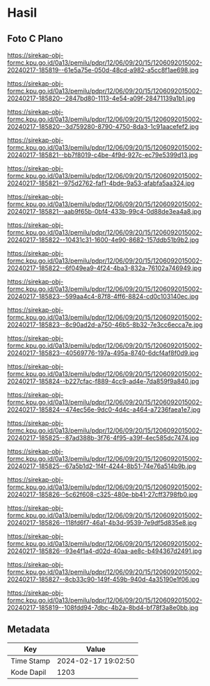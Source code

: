 # Hasil

## Foto C Plano

https://sirekap-obj-formc.kpu.go.id/0a13/pemilu/pdpr/12/06/09/20/15/1206092015002-20240217-185819--61e5a75e-050d-48cd-a982-a5cc8f1ae698.jpg

https://sirekap-obj-formc.kpu.go.id/0a13/pemilu/pdpr/12/06/09/20/15/1206092015002-20240217-185820--2847bd80-1113-4e54-a09f-28471139a1b1.jpg

https://sirekap-obj-formc.kpu.go.id/0a13/pemilu/pdpr/12/06/09/20/15/1206092015002-20240217-185820--3d759280-8790-4750-8da3-1c91aacefef2.jpg

https://sirekap-obj-formc.kpu.go.id/0a13/pemilu/pdpr/12/06/09/20/15/1206092015002-20240217-185821--bb7f8019-c4be-4f9d-927c-ec79e5399d13.jpg

https://sirekap-obj-formc.kpu.go.id/0a13/pemilu/pdpr/12/06/09/20/15/1206092015002-20240217-185821--975d2762-faf1-4bde-9a53-afabfa5aa324.jpg

https://sirekap-obj-formc.kpu.go.id/0a13/pemilu/pdpr/12/06/09/20/15/1206092015002-20240217-185821--aab9f65b-0bf4-433b-99c4-0d88de3ea4a8.jpg

https://sirekap-obj-formc.kpu.go.id/0a13/pemilu/pdpr/12/06/09/20/15/1206092015002-20240217-185822--10431c31-1600-4e90-8682-157ddb51b9b2.jpg

https://sirekap-obj-formc.kpu.go.id/0a13/pemilu/pdpr/12/06/09/20/15/1206092015002-20240217-185822--6f049ea9-4f24-4ba3-832a-76102a746949.jpg

https://sirekap-obj-formc.kpu.go.id/0a13/pemilu/pdpr/12/06/09/20/15/1206092015002-20240217-185823--599aa4c4-87f8-4ff6-8824-cd0c103140ec.jpg

https://sirekap-obj-formc.kpu.go.id/0a13/pemilu/pdpr/12/06/09/20/15/1206092015002-20240217-185823--8c90ad2d-a750-46b5-8b32-7e3cc6ecca7e.jpg

https://sirekap-obj-formc.kpu.go.id/0a13/pemilu/pdpr/12/06/09/20/15/1206092015002-20240217-185823--40569776-197a-495a-8740-6dcf4af8f0d9.jpg

https://sirekap-obj-formc.kpu.go.id/0a13/pemilu/pdpr/12/06/09/20/15/1206092015002-20240217-185824--b227cfac-f889-4cc9-ad4e-7da859f9a840.jpg

https://sirekap-obj-formc.kpu.go.id/0a13/pemilu/pdpr/12/06/09/20/15/1206092015002-20240217-185824--474ec56e-9dc0-4d4c-a464-a7236faea1e7.jpg

https://sirekap-obj-formc.kpu.go.id/0a13/pemilu/pdpr/12/06/09/20/15/1206092015002-20240217-185825--87ad388b-3f76-4f95-a39f-4ec585dc7474.jpg

https://sirekap-obj-formc.kpu.go.id/0a13/pemilu/pdpr/12/06/09/20/15/1206092015002-20240217-185825--67a5b1d2-1f4f-4244-8b51-74e76a514b9b.jpg

https://sirekap-obj-formc.kpu.go.id/0a13/pemilu/pdpr/12/06/09/20/15/1206092015002-20240217-185826--5c62f608-c325-480e-bb41-27cff3798fb0.jpg

https://sirekap-obj-formc.kpu.go.id/0a13/pemilu/pdpr/12/06/09/20/15/1206092015002-20240217-185826--118fd6f7-46a1-4b3d-9539-7e9df5d835e8.jpg

https://sirekap-obj-formc.kpu.go.id/0a13/pemilu/pdpr/12/06/09/20/15/1206092015002-20240217-185826--93e4f1a4-d02d-40aa-ae8c-b494367d2491.jpg

https://sirekap-obj-formc.kpu.go.id/0a13/pemilu/pdpr/12/06/09/20/15/1206092015002-20240217-185827--8cb33c90-149f-459b-940d-4a35190e1f06.jpg

https://sirekap-obj-formc.kpu.go.id/0a13/pemilu/pdpr/12/06/09/20/15/1206092015002-20240217-185819--108fdd94-7dbc-4b2a-8bd4-bf78f3a8e0bb.jpg


## Metadata

| Key        | Value               |
| ---------- | ------------------- |
| Time Stamp | 2024-02-17 19:02:50 |
| Kode Dapil | 1203                |



